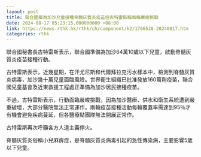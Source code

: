 ```yaml
---
layout: post
title: 聯合國擬為加沙兒童接種脊髓灰質炎疫苗但古特雷斯稱面臨嚴峻挑戰
date: 2024-08-17 05:23:15.000000000 +08:00
link: https://news.rthk.hk/rthk/ch/component/k2/1766528-20240817.htm
categories: rthk
---
```


聯合國秘書長古特雷斯表示，聯合國準備為加沙64萬10歲以下兒童，啟動脊髓灰質炎疫苗接種行動。

古特雷斯表示，近幾星期，在汗尤尼斯和代爾拜拉克污水樣本中，檢測到脊髓灰質炎病毒，加沙幾十萬兒童面臨風險。世界衛生組織已批准發放160萬劑疫苗，聯合國兒童基會及近東救援工程處正準備為加沙居民接種疫苗。

不過，古特雷斯表示，行動面臨嚴峻挑戰，因為加沙醫療、供水和衛生系統遭到嚴重破壞，大部分醫院無法正常運作。兩輪疫苗接種活動每輪覆蓋率需達到95％才有機會避免疾病蔓延，但各醫療點團隊無法開展正常作。

古特雷斯再次呼籲各方人道主義停火。

脊髓灰質炎俗稱小兒麻痹症，是脊髓灰質炎病毒引起的急性傳染病，主要影響5歲以下兒童。
